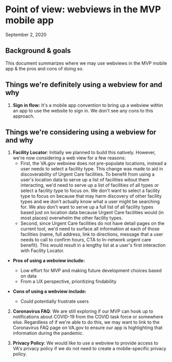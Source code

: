 # Point of view: webviews in the MVP mobile app

September 2, 2020

## Background & goals
This document summarizes where we may use webviews in the MVP mobile app & the pros and cons of doing so.

## Things we're definitely using a webview for and why
1. **Sign in flow:** It's a mobile app convention to bring up a webview within an app to use the website to sign in. We don't see any cons to this approach.

## Things we're considering using a webview for and why
1. **Facility Locator**: Initially we planned to build this natively. However, we're now considering a web view for a few reasons:
    - First, the VA.gov webview does not pre-populate locations, instead a user needs to select a facility type. This change was made to aid in discoverability of Urgent Care facilities. To benefit from using a user's location data to serve up a list of facilities witout them interacting, we'd need to serve up a list of facilities of all types *or* select a facility type to focus on. We don't want to select a facility type to focus on because that may harm discovery of other facility types and we don't actually know what a user might be searching for. We also don't want to serve up a full list of all facility types based just on location data because Urgent Care facilities would (in most places) overwhelm the other facility types.
    - Second, since Urgent Care facilities do not have detail pages on the current tool, we'd need to surface all information at each of those facilities (name, full address, link to directions, message that a user needs to call to confirm hours, CTA to In-network urgent care benefit). This would result in a lengthy list at a user's first interaction with Facility Locator.
 
- **Pros of using a webview include:**
    - Low effort for MVP and making future development choices based on data
    - From a UX perspective, prioritizing findability 

- **Cons of using a webview include:**
    - Could potentially frustrate users

2. **Coronavirus FAQ**: We are still exploring if our MVP can hook up to notifications about COVID-19 from the COVID task force or somewhere else. Regardless of if we're able to do this, we may want to link to the Coronavirus FAQ page on VA.gov to ensure our app is highlighting that information during the pandemic.

3. **Privacy Policy**: We would like to use a webview to provide access to VA's privacy policy if we do not need to create a mobile-specific privacy policy.
